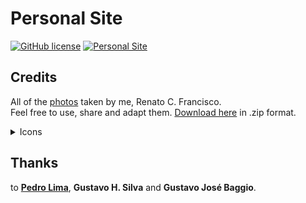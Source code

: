 # Personal Site

[![GitHub license](https://img.shields.io/github/license/renatocfrancisco/renatocfrancisco.github.io)](https://github.com/renatocfrancisco/renatocfrancisco.github.io/blob/master/LICENSE) <a href="https://renatocfrancisco.github.io/"> <img alt="Personal Site" src="https://img.shields.io/badge/Github.io-renatocfrancisco-lightgrey"/> </a>

## Credits

All of the [photos](https://renatocfrancisco.github.io/pages/photos/photos.html) taken by me, Renato C. Francisco.<br>
Feel free to use, share and adapt them. [Download here](https://github.com/renatocfrancisco/portfolio/raw/master/pages/photos/assets/renatocfrancisco_photos.zip) in .zip format.<br>

<details>
<summary markdown="span">Icons</summary>

[Actions Project Open Icon](https://iconarchive.com/show/oxygen-icons-by-oxygen-icons.org/Actions-project-open-icon.html) by [Oxygen Team](https://iconarchive.com/artist/oxygen-icons.org.html) + [Github Icon](https://iconarchive.com/show/papirus-apps-icons-by-papirus-team/github-icon.html) by [Papirus Dev. Team](https://iconarchive.com/artist/papirus-team.html)<br>
[HP Pictures File Icon](https://iconarchive.com/show/hydropro-icons-by-media-design/HP-Pictures-Folder-icon.html) by [Hydropro Icons](https://iconarchive.com/show/hydropro-icons-by-media-design.html)<br>
[Users Files Icon](https://iconarchive.com/show/genesis-3G-icons-by-dario-arnaez/User-Files-icon.html) by [OHMYicons](https://ohmyicons.com/en/) <br>
[Music Icon](https://iconarchive.com/show/3d-bluefx-desktop-icons-by-wallpaperfx/Music-icon.html) by [WallpaperFX](https://wallpaperfx.com/)<br>
[Very Basic Menu Icon](https://iconarchive.com/show/windows-8-icons-by-icons8/Very-Basic-Menu-icon.html) by [Icons8](https://icons8.com/)<br>

Social Media Icons from [**Simple Icons**](https://simpleicons.org/)<br>
Back icon by [Freepik](https://www.freepik.com/) from [**Flaticon**](https://www.flaticon.com/free-icon/back_130882?term=back&page=1&position=1&page=1&position=1&related_id=130882&origin=tag)<br>
Download Icon by [Pixel perfect](https://www.flaticon.com/authors/pixel-perfect) from [**Flaticon**](https://www.flaticon.com/free-icon/download_724933?term=download&page=1&position=1&page=1&position=1&related_id=724933&origin=search)<br>

</details>

## Thanks
to [**Pedro Lima**](https://github.com/pedrobits), **Gustavo H. Silva** and **Gustavo José Baggio**.
